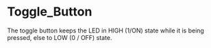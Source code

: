 # Toggle_Button
The toggle button keeps the LED in HIGH (1/ON) state while it is being pressed, else to LOW (0 / OFF) state.
